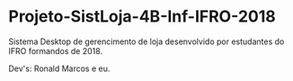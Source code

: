 # Projeto-SistLoja-4B-Inf-IFRO-2018

Sistema Desktop de gerencimento de loja desenvolvido por estudantes do IFRO formandos de 2018.

Dev's: Ronald Marcos e eu.
